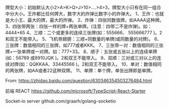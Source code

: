 牌型大小：初始默认大小2>A>K>Q>J>10>....>4>3，牌型大小只有在同一组合中分大小。王炸都比任何牌大，数字大的炸弹比数字小的炸弹大。
    1、王炸：也就是大小王、最大的牌，最大的炸弹。
    2、炸弹：四张同数值牌，如AAAA这种牌。
    3、四张带两张：四张一样的牌+两张单牌。(注意：四带二不是炸弹)。如：4444+65
    4、三顺：二个或更多的连续三张牌(如：555666、 555666777 )。2和双王不能带入。
    5、飞机带翅膀：三顺+同数量的单牌(或同数量的对牌)。
    6、三张牌：数值相同的三张牌，如777或者KKK。
    7、三张带一对：数值相同的三张牌+一张单牌或一对牌。如：777+33。
    8、顺子：五张或五张以上的连续单牌(如：56789 或8910JQK )。2和双王不能带入。
    9、双顺：三对或三对以上的连续对牌(如：QQKKAA、33445566 )。2和双王不能带入。
    10、单对：数值相同的两张牌，如AA或者22这种双牌。
    11、单牌：单个牌，单张出牌即是单牌。

 From: https://zhidao.baidu.com/question/630346354503276484.html


前端 REACT
    https://github.com/microsoft/TypeScript-React-Starter

Socket-io
    server 
    github.com/graarh/golang-socketio